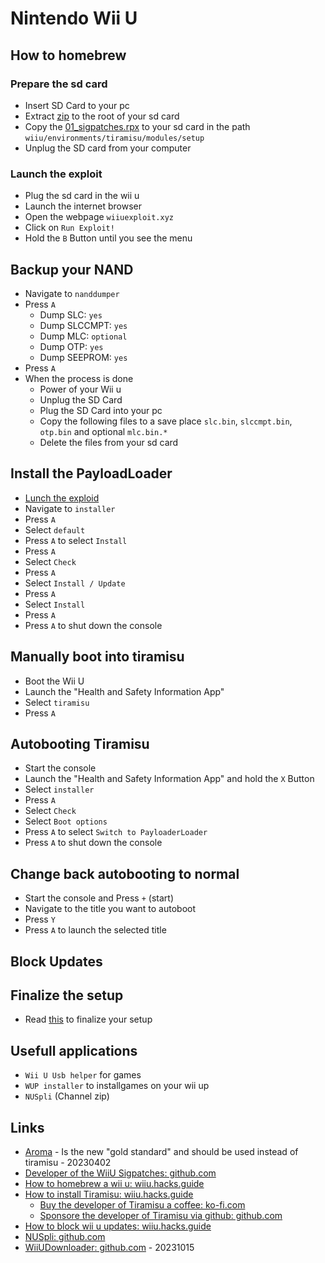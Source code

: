 # Nintendo Wii U

## How to homebrew

### Prepare the sd card
* Insert SD Card to your pc
* Extract [zip](bin/environmentloader-c451287+wiiu-nanddumper-payload-5c5ec09+fw_img_loader-c2da326+payloadloaderinstaller-98367a9+tiramisu-41104c4.zip) to the root of your sd card
* Copy the [01_sigpatches.rpx](bin/01_sigpatches.rpx) to your sd card in the path `wiiu/environments/tiramisu/modules/setup`
* Unplug the SD card from your computer

### Launch the exploit

* Plug the sd card in the wii u
* Launch the internet browser
* Open the webpage `wiiuexploit.xyz`
* Click on `Run Exploit!`
* Hold the `B` Button until you see the menu

## Backup your NAND

* Navigate to `nanddumper`
* Press `A`
  * Dump SLC: `yes`
  * Dump SLCCMPT: `yes`
  * Dump MLC: `optional`
  * Dump OTP: `yes`
  * Dump SEEPROM: `yes`
* Press `A`
* When the process is done
  * Power of your Wii u
  * Unplug the SD Card
  * Plug the SD Card into your pc
  * Copy the following files to a save place `slc.bin`, `slccmpt.bin`, `otp.bin` and optional `mlc.bin.*`
  * Delete the files from your sd card

## Install the PayloadLoader

* [Lunch the exploid](#lunch-the-exploit)
* Navigate to `installer`
* Press `A`
* Select `default`
* Press `A` to select `Install `
* Press `A`
* Select `Check`
* Press `A`
* Select `Install / Update`
* Press `A`
* Select `Install`
* Press `A`
* Press `A` to shut down the console

## Manually boot into tiramisu

* Boot the Wii U
* Launch the "Health and Safety Information App"
* Select `tiramisu`
* Press `A`

## Autobooting Tiramisu

* Start the console
* Launch the "Health and Safety Information App" and hold the `X` Button
* Select `installer`
* Press `A`
* Select `Check`
* Select `Boot options`
* Press `A` to select `Switch to PayloaderLoader`
* Press `A` to shut down the console

## Change back autobooting to normal

* Start the console and Press `+` (start)
* Navigate to the title you want to autoboot
* Press `Y`
* Press `A` to launch the selected title

## Block Updates

## Finalize the setup

* Read [this](https://wiiu.hacks.guide/#/tiramisu/finalizing-setup) to finalize your setup

## Usefull applications

* `Wii U Usb helper` for games
* `WUP installer` to installgames on your wii up
* `NUSpli` (Channel zip)

## Links

* [Aroma](https://wiidatabase.de/wii-u-downloads/hacks/aroma/) - Is the new "gold standard" and should be used instead of tiramisu - 20230402
* [Developer of the WiiU Sigpatches: github.com](https://github.com/marco-calautti/SigpatchesModuleWiiU/releases)
* [How to homebrew a wii u: wiiu.hacks.guide](https://wiiu.hacks.guide/#/tiramisu/sd-preparation)
* [How to install Tiramisu: wiiu.hacks.guide](https://wiiu.hacks.guide/#/tiramisu/sd-preparation)
  * [Buy the developer of Tiramisu a coffee: ko-fi.com](https://ko-fi.com/maschell)
  * [Sponsore the developer of Tiramisu via github: github.com](https://github.com/sponsors/Maschell)
* [How to block wii u updates: wiiu.hacks.guide](https://wiiu.hacks.guide/#/block-updates)
* [NUSpli: github.com](https://github.com/V10lator/NUSspli/releases)
* [WiiUDownloader: github.com](https://github.com/Xpl0itU/WiiUDownloader) - 20231015


